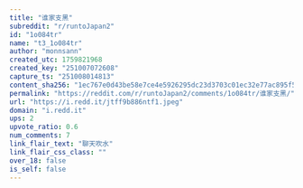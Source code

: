 ```yaml
---
title: "谁家支黑"
subreddit: "r/runtoJapan2"
id: "1o084tr"
name: "t3_1o084tr"
author: "monnsann"
created_utc: 1759821968
created_key: "251007072608"
capture_ts: "251008014813"
content_sha256: "1ec767e0d43be58e7ce4e5926295dc23d3703c01ec32e77ac895f537f0f815cc"
permalink: "https://reddit.com/r/runtoJapan2/comments/1o084tr/谁家支黑/"
url: "https://i.redd.it/jtff9b886ntf1.jpeg"
domain: "i.redd.it"
ups: 2
upvote_ratio: 0.6
num_comments: 7
link_flair_text: "聊天吹水"
link_flair_css_class: ""
over_18: false
is_self: false
---
```


